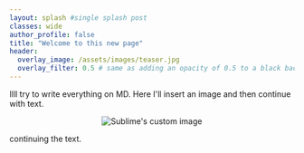 ```yaml
---
layout: splash #single splash post
classes: wide
author_profile: false
title: "Welcome to this new page"
header:
  overlay_image: /assets/images/teaser.jpg
  overlay_filter: 0.5 # same as adding an opacity of 0.5 to a black background
---
```


Illl try to write everything on MD. Here I'll insert an image and then continue with text.

<p align="center">
  <img src="https://github.com/nipnipj/nipnipj.github.io/blob/master/assets/images/unnamed.jpg?raw=true" alt="Sublime's custom image"/>
</p>

continuing the text.



